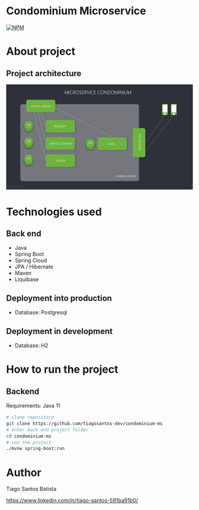 # Condominium Microservice 
[![NPM](https://img.shields.io/npm/l/react)](https://github.com/tiagosantos-dev/condominium-ms/blob/master/LICENSE) 

# About project



## Project architecture
![Web 1](https://github.com/tiagosantos-dev/condominium-ms/blob/main/Arquitetura.png)


# Technologies used
## Back end
- Java
- Spring Boot
- Spring Cloud
- JPA / Hibernate
- Maven
- Liquibase

## Deployment into production
- Database: Postgresql

## Deployment in development
- Database: H2

# How to run the project

## Backend
Requirements: Java 11

```bash
# clone repository
git clone https://github.com/tiagosantos-dev/condominium-ms
# enter back end project folder
cd condominium-ms
# run the project
./mvnw spring-boot:run
```

# Author

Tiago Santos Batista

https://www.linkedin.com/in/tiago-santos-591ba91b0/
